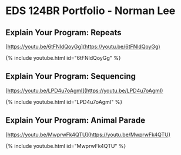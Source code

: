 # EDS 124BR Portfolio - Norman Lee

## Explain Your Program: Repeats

[https://youtu.be/6tFNldQoyGg](https://youtu.be/6tFNldQoyGg) 

{% include youtube.html id="6tFNldQoyGg" %}  

## Explain Your Program: Sequencing

[https://youtu.be/LPD4u7oAgmI](https://youtu.be/LPD4u7oAgmI) 

{% include youtube.html id="LPD4u7oAgmI" %}  

## Explain Your Program: Animal Parade

[https://youtu.be/MwprwFk4QTU](https://youtu.be/MwprwFk4QTU) 

{% include youtube.html id="MwprwFk4QTU" %}
